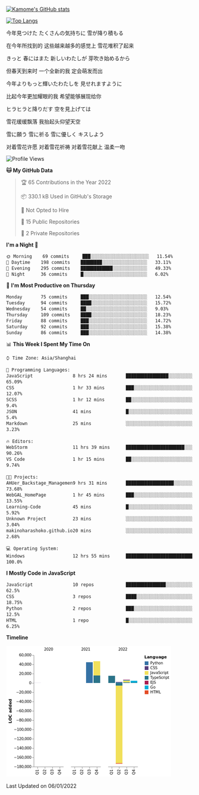 [![Kamome's GitHub stats](https://github-readme-stats.vercel.app/api?username=MakinoharaShoko)](https://github.com/anuraghazra/github-readme-stats)

[![Top Langs](https://github-readme-stats.vercel.app/api/top-langs/?username=MakinoharaShoko&layout=compact)](https://github.com/anuraghazra/github-readme-stats)

今年見つけた たくさんの気持ちに 雪が降り積もる

在今年所找到的 这些越来越多的感觉上 雪花堆积了起来

きっと 春にはまた 新しいわたしが 芽吹き始めるから

但春天到来时 一个全新的我 定会萌发而出

今年よりもっと輝いたわたしを 見せれますように

比起今年更加耀眼的我 希望能够展现给你

ヒラヒラと降りだす 空を見上げては

雪花缓缓飘落 我抬起头仰望天空

雪に願う 雪に祈る 雪に優しく キスしよう

对着雪花许愿 对着雪花祈祷 对着雪花献上 温柔一吻

<!--
**MakinoharaShoko/MakinoharaShoko** is a ✨ _special_ ✨ repository because its `README.md` (this file) appears on your GitHub profile.

Here are some ideas to get you started:

- 🔭 I’m currently working on ...
- 🌱 I’m currently learning ...
- 👯 I’m looking to collaborate on ...
- 🤔 I’m looking for help with ...
- 💬 Ask me about ...
- 📫 How to reach me: ...
- 😄 Pronouns: ...
- ⚡ Fun fact: ...
-->

<!--START_SECTION:waka-->
![Profile Views](http://img.shields.io/badge/Profile%20Views-7-blue)

**🐱 My GitHub Data** 

> 🏆 65 Contributions in the Year 2022
 > 
> 📦 330.1 kB Used in GitHub's Storage 
 > 
> 🚫 Not Opted to Hire
 > 
> 📜 15 Public Repositories 
 > 
> 🔑 2 Private Repositories  
 > 
**I'm a Night 🦉** 

```text
🌞 Morning    69 commits     ███░░░░░░░░░░░░░░░░░░░░░░   11.54% 
🌆 Daytime    198 commits    ████████░░░░░░░░░░░░░░░░░   33.11% 
🌃 Evening    295 commits    ████████████░░░░░░░░░░░░░   49.33% 
🌙 Night      36 commits     █░░░░░░░░░░░░░░░░░░░░░░░░   6.02%

```
📅 **I'm Most Productive on Thursday** 

```text
Monday       75 commits     ███░░░░░░░░░░░░░░░░░░░░░░   12.54% 
Tuesday      94 commits     ████░░░░░░░░░░░░░░░░░░░░░   15.72% 
Wednesday    54 commits     ██░░░░░░░░░░░░░░░░░░░░░░░   9.03% 
Thursday     109 commits    ████░░░░░░░░░░░░░░░░░░░░░   18.23% 
Friday       88 commits     ███░░░░░░░░░░░░░░░░░░░░░░   14.72% 
Saturday     92 commits     ███░░░░░░░░░░░░░░░░░░░░░░   15.38% 
Sunday       86 commits     ███░░░░░░░░░░░░░░░░░░░░░░   14.38%

```


📊 **This Week I Spent My Time On** 

```text
⌚︎ Time Zone: Asia/Shanghai

💬 Programming Languages: 
JavaScript               8 hrs 24 mins       ████████████████░░░░░░░░░   65.09% 
CSS                      1 hr 33 mins        ███░░░░░░░░░░░░░░░░░░░░░░   12.07% 
SCSS                     1 hr 12 mins        ██░░░░░░░░░░░░░░░░░░░░░░░   9.4% 
JSON                     41 mins             █░░░░░░░░░░░░░░░░░░░░░░░░   5.4% 
Markdown                 25 mins             ░░░░░░░░░░░░░░░░░░░░░░░░░   3.23%

🔥 Editors: 
WebStorm                 11 hrs 39 mins      ██████████████████████░░░   90.26% 
VS Code                  1 hr 15 mins        ██░░░░░░░░░░░░░░░░░░░░░░░   9.74%

🐱‍💻 Projects: 
AHUer_Backstage_Managemen9 hrs 31 mins       ██████████████████░░░░░░░   73.68% 
WebGAL_HomePage          1 hr 45 mins        ███░░░░░░░░░░░░░░░░░░░░░░   13.55% 
Learning-Code            45 mins             █░░░░░░░░░░░░░░░░░░░░░░░░   5.92% 
Unknown Project          23 mins             ░░░░░░░░░░░░░░░░░░░░░░░░░   3.04% 
makinoharashoko.github.io20 mins             ░░░░░░░░░░░░░░░░░░░░░░░░░   2.68%

💻 Operating System: 
Windows                  12 hrs 55 mins      █████████████████████████   100.0%

```

**I Mostly Code in JavaScript** 

```text
JavaScript               10 repos            ███████████████░░░░░░░░░░   62.5% 
CSS                      3 repos             ████░░░░░░░░░░░░░░░░░░░░░   18.75% 
Python                   2 repos             ███░░░░░░░░░░░░░░░░░░░░░░   12.5% 
HTML                     1 repo              █░░░░░░░░░░░░░░░░░░░░░░░░   6.25%

```


**Timeline**

![Chart not found](https://raw.githubusercontent.com/MakinoharaShoko/MakinoharaShoko/main/charts/bar_graph.png) 


 Last Updated on 06/01/2022
<!--END_SECTION:waka-->
